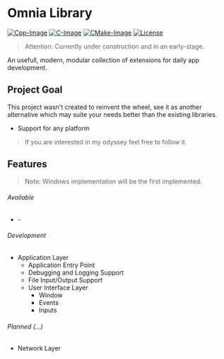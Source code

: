 # Omnia Library

[Cpp-Image]: https://img.shields.io/badge/C%2B%2B-20-blue
[C-Image]: https://img.shields.io/badge/C-11-blue
[CMake-Image]: https://img.shields.io/badge/CMake-1.15-blue
[License-Image]: https://img.shields.io/badge/License-MIT-blue

[Cpp-Url]: https://en.wikipedia.org/wiki/C%2B%2B
[C-Url]: https://en.wikipedia.org/wiki/C_(programming_language)
[CMake-Url]: https://cmake.org/
[License-Url]: https://opensource.org/licenses/MIT

[![Cpp-Image]][Cpp-Url]
[![C-Image]][C-Url]
[![CMake-Image]][CMake-Url]
[![License][License-Image]][License-Url]

> Attention: Currently under construction and in an early-stage.

An usefull, modern, modular collection of extensions for daily app development.

## Project Goal

This project wasn't created to reinvent the wheel, see it as another alternative which may suite your needs better than the existing libraries.
- Support for any platform

> If you are interested in my odyssey feel free to follow it.

## Features
> Note: Windows implementation will be the first implemented.

###### Available ######
- \-

###### Development ######
- Application Layer
  - Application Entry Point
  - Debugging and Logging Support
  - File Input/Output Support
  - User Interface Layer
    - Window
    - Events
    - Inputs

###### Planned (...) ######
- Network Layer
